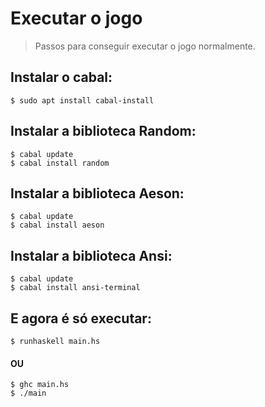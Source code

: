 # Executar o jogo
> Passos para conseguir executar o jogo normalmente.

## Instalar o cabal:
~~~
$ sudo apt install cabal-install
~~~

## Instalar a biblioteca Random:
~~~
$ cabal update
$ cabal install random
~~~

## Instalar a biblioteca Aeson:
~~~
$ cabal update
$ cabal install aeson
~~~

## Instalar a biblioteca Ansi:
~~~
$ cabal update
$ cabal install ansi-terminal
~~~

## E agora é só executar:

~~~
$ runhaskell main.hs
~~~
#### OU
~~~
$ ghc main.hs
$ ./main
~~~
